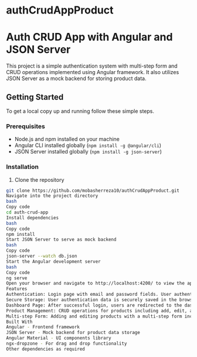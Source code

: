 # authCrudAppProduct
# Auth CRUD App with Angular and JSON Server

This project is a simple authentication system with multi-step form and CRUD operations implemented using Angular framework. It also utilizes JSON Server as a mock backend for storing product data.

## Getting Started

To get a local copy up and running follow these simple steps.

### Prerequisites

- Node.js and npm installed on your machine
- Angular CLI installed globally (`npm install -g @angular/cli`)
- JSON Server installed globally (`npm install -g json-server`)

### Installation

1. Clone the repository

```bash
git clone https://github.com/mobasherreza10/authCrudAppProduct.git
Navigate into the project directory
bash
Copy code
cd auth-crud-app
Install dependencies
bash
Copy code
npm install
Start JSON Server to serve as mock backend
bash
Copy code
json-server --watch db.json
Start the Angular development server
bash
Copy code
ng serve
Open your browser and navigate to http://localhost:4200/ to view the app
Features
Authentication: Login page with email and password fields. User authentication implemented using Angular services.
Secure Storage: User authentication data is securely saved in the browser using localStorage.
Dashboard Page: After successful login, users are redirected to the dashboard page.
Product Management: CRUD operations for products including add, edit, and delete without page reload.
Multi-step Form: Adding and editing products with a multi-step form including fields for basic information, images upload with drag and drop functionality, and dynamic fields for adding multiple tags.
Built With
Angular - Frontend framework
JSON Server - Mock backend for product data storage
Angular Material - UI components library
ngx-dropzone - For drag and drop functionality
Other dependencies as required
